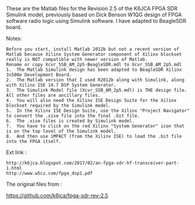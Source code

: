 
These are the Matlab files for the Revision 2.5 of the K6JCA FPGA SDR Simulink model, previously based on Dick Benson W1QG design of FPGA software radio logic using Simulink software.
I have adapted to BeagleSDR board.

Notes:

    Before you start, install Matlab 2012b but not a recent version of Matlab because Xilinx System Generator component of Xilinx blockset really is NOT compatible with newer version of Matlab.
    Rename or copy Xcvr_SSB_AM_2p5-BeagleSDR.mdl to Xcvr_SSB_AM_2p5.mdl    
    1.  The Matlab Simulink design has been adapted to BeagleSDR Xilinx 3s500e Development Board.
    2.  The Matlab version that I used R2012b along with Simulink, along with Xilinx ISE 14.7 DSP System Generator.
    3.  The Simulink Model file (Xcvr_SSB_AM_2p5.mdl) is THE design file. All other files are ancillary files.
    4.  You will also need the Xilinx ISE Design Suite for the Xilinx blockset required by the Simulink model.
    5.  In the Xilinx ISE Design Suite, use the Xilinx "Project Navigator" to convert the .xise file into the final .bit file.
    6.  The .xise files is created by Simulink model.
    7.  You have to click on the red Xilinx "System Generator" icon that is on the top level of the Simulink model. 
    8.  And then use iMPACT (from the Xilinx ISE) to load the .bit file into the FPGA itself.


Ext link :

    http://k6jca.blogspot.com/2017/02/an-fpga-sdr-hf-transceiver-part-1.html
    http://www.w5cz.com/fpga_dsp1.pdf

The original files from :

   https://github.com/k6jca/fpga-sdr-rev-2.5
